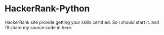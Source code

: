 # HackerRank-Python
HackerRank site provide getting your skills certified. So i should start it. and i'll share my source code in here.
